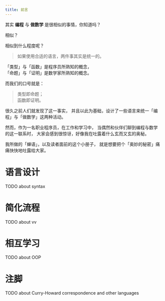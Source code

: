 ```yaml
---
title: 前言
---
```


其实 **编程** 与 **做数学** 是很相似的事情，你知道吗？

相似？

相似到什么程度呢？

> 如果使用合适的语言，两件事其实是统一的。

「类型」与「函数」是程序员所熟知的概念，\
「命题」与「证明」是数学家所熟知的概念。

而我们的口号就是：

> 类型即命题；\
> 函数即证明。

很久之前人们就发现了这一事实，
并且以此为基础，设计了一些语言来统一「编程」与「做数学」这两种活动。

然而，作为一名职业程序员，在工作和学习中，
当偶然和伙伴们聊到编程与数学的这一联系时，
大家会感到很惊讶，好像我在吐露着什么玄而又玄的奥秘。

我所做的「蝉语」，以及读者面前的这个小册子，
就是想要把个「奥妙的秘密」痛痛快快地吐露给大家。

# 语言设计

TODO about syntax

# 简化流程

TODO about vv

# 相互学习

TODO about OOP

# 注脚

TODO about Curry-Howard correspondence and other languages
